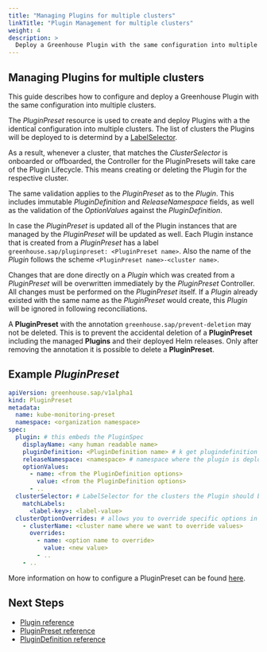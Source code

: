```yaml
---
title: "Managing Plugins for multiple clusters"
linkTitle: "Plugin Management for multiple clusters"
weight: 4
description: >
  Deploy a Greenhouse Plugin with the same configuration into multiple clusters.
---
```


## Managing Plugins for multiple clusters

This guide describes how to configure and deploy a Greenhouse Plugin with the same configuration into multiple clusters.

The _PluginPreset_ resource is used to create and deploy Plugins with a the identical configuration into multiple clusters. The list of clusters the Plugins will be deployed to is determind by a [LabelSelector](https://kubernetes.io/docs/concepts/overview/working-with-objects/labels/#label-selectors).

As a result, whenever a cluster, that matches the _ClusterSelector_ is onboarded or offboarded, the Controller for the PluginPresets will take care of the Plugin Lifecycle. This means creating or deleting the Plugin for the respective cluster.

The same validation applies to the _PluginPreset_ as to the _Plugin_. This includes immutable _PluginDefinition_ and _ReleaseNamespace_ fields, as well as the validation of the _OptionValues_ against the _PluginDefinition_.

In case the _PluginPreset_ is updated all of the Plugin instances that are managed by the _PluginPreset_ will be updated as well. Each Plugin instance that is created from a _PluginPreset_ has a label `greenhouse.sap/pluginpreset: <PluginPreset name>`. Also the name of the _Plugin_ follows the scheme `<PluginPreset name>-<cluster name>`.

Changes that are done directly on a _Plugin_ which was created from a _PluginPreset_ will be overwritten immediately by the _PluginPreset_ Controller. All changes must be performed on the _PluginPreset_ itself.
If a _Plugin_ already existed with the same name as the _PluginPreset_ would create, this _Plugin_ will be ignored in following reconciliations.

A __PluginPreset__ with the annotation `greenhouse.sap/prevent-deletion` may not be deleted. This is to prevent the accidental deletion of a __PluginPreset__ including the managed __Plugins__ and their deployed Helm releases. Only after removing the annotation it is possible to delete a __PluginPreset__.

## Example _PluginPreset_

```yaml
apiVersion: greenhouse.sap/v1alpha1
kind: PluginPreset
metadata:
  name: kube-monitoring-preset
  namespace: <organization namespace>
spec:
  plugin: # this embeds the PluginSpec
    displayName: <any human readable name>
    pluginDefinition: <PluginDefinition name> # k get plugindefinition
    releaseNamespace: <namespace> # namespace where the plugin is deployed to on the remote cluster. Will be created if not exists
    optionValues:
      - name: <from the PluginDefinition options>
        value: <from the PluginDefinition options>
      - ..
  clusterSelector: # LabelSelector for the clusters the Plugin should be deployed to
    matchLabels:
      <label-key>: <label-value>
  clusterOptionOverrides: # allows you to override specific options in a given cluster
    - clusterName: <cluster name where we want to override values>
      overrides:
        - name: <option name to override>
          value: <new value>
        - ..
    - ..
```

More information on how to configure a PluginPreset can be found [here](./../../reference/components/pluginpreset#writing-a-pluginpreset-spec).

## Next Steps

- [Plugin reference](./../../reference/components/plugin)
- [PluginPreset reference](./../../reference/components/pluginpreset)
- [PluginDefinition reference](./../../reference/components/plugindefinition)
